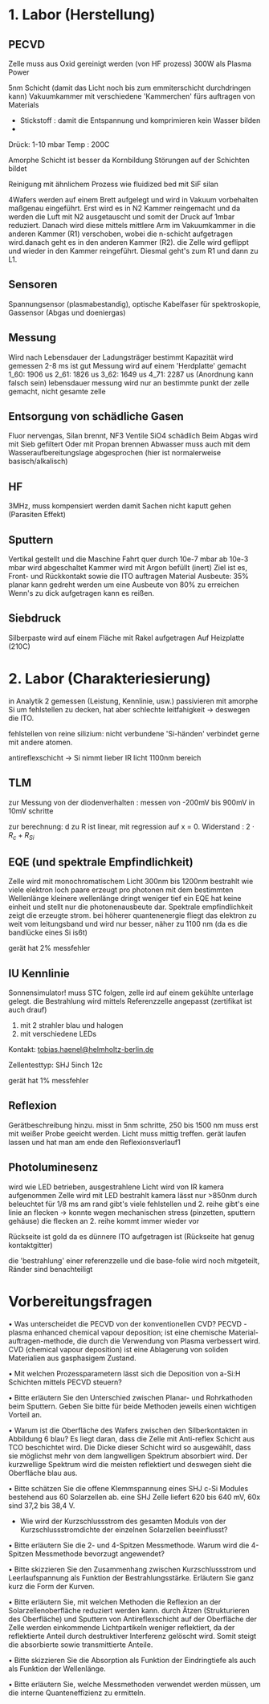 # 1. Labor (Herstellung)
## PECVD
Zelle muss aus Oxid gereinigt werden (von HF prozess)
300W als Plasma Power

5nm Schicht (damit das Licht noch bis zum emmiterschicht durchdringen kann)
Vakuumkammer mit verschiedene 'Kammerchen' fürs auftragen von Materials
- Stickstoff : damit die Entspannung und komprimieren kein Wasser bilden
- 

Drück: 1-10 mbar
Temp : 200C

Amorphe Schicht ist besser da Kornbildung Störungen auf der Schichten bildet

Reinigung mit ähnlichem Prozess wie fluidized bed mit SiF silan

4Wafers werden auf einem Brett aufgelegt und wird in Vakuum vorbehalten maßgenau eingeführt. Erst wird es in N2 Kammer reingemacht und da werden die Luft mit N2 ausgetauscht und somit der Druck auf 1mbar reduziert. Danach wird diese mittels mittlere Arm im Vakuumkammer in die anderen Kammer (R1) verschoben, wobei die n-schicht aufgetragen wird.danach geht es in den anderen Kammer (R2). die Zelle wird geflippt und wieder in den Kammer reingeführt. Diesmal geht's zum R1 und dann zu L1. 

## Sensoren
Spannungsensor (plasmabestandig), optische Kabelfaser für spektroskopie, Gassensor (Abgas und doeniergas)

## Messung
Wird nach Lebensdauer der Ladungsträger bestimmt
Kapazität wird gemessen
2-8 ms ist gut
Messung wird auf einem 'Herdplatte' gemacht
1_60: 1906 us
2_61: 1826 us
3_62: 1649 us
4_71: 2287 us
(Anordnung kann falsch sein)
lebensdauer messung wird nur an bestimmte punkt der zelle gemacht, nicht gesamte zelle

## Entsorgung von schädliche Gasen
Fluor nervengas, Silan brennt, NF3
Ventile
SiO4 schädlich
Beim Abgas wird mit Sieb gefiltert
Oder mit Propan brennen
Abwasser muss auch mit dem Wasseraufbereitungslage abgesprochen (hier ist normalerweise basisch/alkalisch)

## HF
3MHz, muss kompensiert werden damit Sachen nicht kaputt gehen (Parasiten Effekt)

## Sputtern
Vertikal gestellt und die Maschine Fahrt quer durch
10e-7 mbar ab 10e-3 mbar wird abgeschaltet
Kammer wird mit Argon befüllt (inert)
Ziel ist es, Front- und Rückkontakt sowie die ITO auftragen
Material Ausbeute: 35% planar kann gedreht werden um eine Ausbeute von 80% zu erreichen
Wenn's zu dick aufgetragen kann es reißen. 

## Siebdruck
Silberpaste wird auf einem Fläche mit Rakel aufgetragen
Auf Heizplatte (210C)

# 2. Labor (Charakteriesierung)
in Analytik 2 gemessen (Leistung, Kennlinie, usw.)
passivieren mit amorphe Si um fehlstellen zu decken, hat aber schlechte leitfahigkeit -> deswegen die ITO.

fehlstellen von reine silizium: nicht verbundene 'Si-händen' verbindet gerne mit andere atomen.

antireflexschicht -> Si nimmt lieber IR licht 1100nm bereich

## TLM
zur Messung von der diodenverhalten : messen von -200mV bis 900mV in 10mV schritte

zur berechnung: d zu R ist linear, mit regression auf x = 0. Widerstand : $2 \cdot R_c + R_{Si}$

## EQE (und spektrale Empfindlichkeit)
Zelle wird mit monochromatischem Licht 300nm bis 1200nm bestrahlt 
wie viele elektron loch paare erzeugt pro photonen mit dem bestimmten Wellenlänge 
kleinere wellenlänge dringt weniger tief ein
EQE hat keine einheit und stellt nur die photonenausbeute dar. Spektrale empfindlichkeit zeigt die erzeugte strom. bei höherer quantenenergie fliegt das elektron zu weit vom leitungsband und wird nur besser, näher zu 1100 nm (da es die bandlücke eines Si is6t)

gerät hat 2% messfehler

## IU Kennlinie
Sonnensimulator! muss STC folgen, zelle ird auf einem gekühlte unterlage gelegt.
die Bestrahlung wird mittels Referenzzelle angepasst (zertifikat ist auch drauf)
1. mit 2 strahler blau und halogen
2. mit verschiedene LEDs

Kontakt: tobias.haenel@helmholtz-berlin.de

Zellentesttyp: SHJ 5inch 12c

gerät hat 1% messfehler

## Reflexion
Gerätbeschreibung hinzu.
misst in 5nm schritte, 250 bis 1500 nm
muss erst mit weißer Probe geeicht werden.
Licht muss mittig treffen.
gerät laufen lassen und hat man am ende den Reflexionsverlauf1

## Photoluminesenz
wird wie LED betrieben, ausgestrahlene Licht wird von IR kamera aufgenommen
Zelle wird mit LED bestrahlt
kamera lässt nur >850nm durch
beleuchtet für 1/8 ms
am rand gibt's viele fehlstellen und 2. reihe gibt's eine linie an flecken -> konnte wegen mechanischen stress (pinzetten, sputtern gehäuse)
die flecken an 2. reihe kommt immer wieder vor

Rückseite ist gold da es dünnere ITO aufgetragen ist (Rückseite hat genug kontaktgitter) 

die 'bestrahlung' einer referenzzelle und die base-folie wird noch mitgeteilt, Ränder sind benachteiligt

# Vorbereitungsfragen
• Was unterscheidet die PECVD von der konventionellen CVD?
	PECVD - plasma enhanced chemical vapour deposition; ist eine chemische Material-auftragen-methode, die durch die Verwendung von Plasma verbessert wird. CVD (chemical vapour deposition) ist eine Ablagerung von soliden Materialien aus gasphasigem Zustand.

• Mit welchen Prozessparametern lässt sich die Deposition von a-Si:H Schichten mittels PECVD steuern?

• Bitte erläutern Sie den Unterschied zwischen Planar- und Rohrkathoden beim Sputtern. Geben Sie bitte für beide Methoden jeweils einen wichtigen Vorteil an.

• Warum ist die Oberfläche des Wafers zwischen den Silberkontakten in Abbildung 6 blau?
	Es liegt daran, dass die Zelle mit Anti-reflex Schicht aus TCO beschichtet wird. Die Dicke dieser Schicht wird so ausgewählt, dass sie möglichst mehr von dem langwelligen Spektrum absorbiert wird. Der kurzwellige Spektrum wird die meisten reflektiert und deswegen sieht die Oberfläche blau aus.

• Bitte schätzen Sie die offene Klemmspannung eines SHJ c-Si Modules bestehend aus 60 Solarzellen ab. 
	eine SHJ Zelle liefert 620 bis 640 mV, 60x sind 37,2 bis 38,4 V.

- Wie wird der Kurzschlussstrom des gesamten Moduls von der Kurzschlussstromdichte der einzelnen Solarzellen beeinflusst?

• Bitte erläutern Sie die 2- und 4-Spitzen Messmethode. Warum wird die 4-Spitzen Messmethode bevorzugt angewendet?

• Bitte skizzieren Sie den Zusammenhang zwischen Kurzschlussstrom und Leerlaufspannung als Funktion der Bestrahlungsstärke. Erläutern Sie ganz kurz die Form der Kurven.

• Bitte erläutern Sie, mit welchen Methoden die Reflexion an der Solarzellenoberfläche reduziert werden kann.
	durch Ätzen (Strukturieren des Oberfläche) und Sputtern von Antireflexschicht auf der Oberfläche der Zelle werden einkommende Lichtpartikeln weniger reflektiert, da der reflektierte Anteil durch destruktiver Interferenz gelöscht wird. Somit steigt die absorbierte sowie transmittierte Anteile.

• Bitte skizzieren Sie die Absorption als Funktion der Eindringtiefe als auch als Funktion der Wellenlänge.

• Bitte erläutern Sie, welche Messmethoden verwendet werden müssen, um die interne Quanteneffizienz zu ermitteln.
